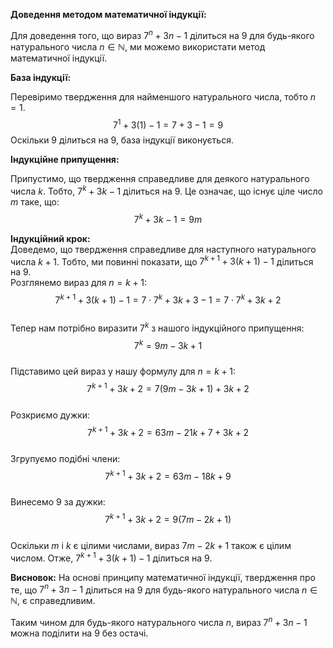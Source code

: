 **Доведення методом математичної індукції:**

Для доведення того, що вираз $7^n + 3n - 1$ ділиться на 9 для будь-якого натурального числа $n \in \mathbb{N}$, ми можемо використати метод математичної індукції.

**База індукції:**

Перевіримо твердження для найменшого натурального числа, тобто $n = 1$.  
$$7^1 + 3(1) - 1 = 7 + 3 - 1 = 9$$
Оскільки 9 ділиться на 9, база індукції виконується.

**Індукційне припущення:**  

Припустимо, що твердження справедливе для деякого натурального числа $k$. Тобто, $7^k + 3k - 1$ ділиться на 9. Це означає, що існує ціле число $m$ таке, що:  
$$7^k + 3k - 1 = 9m$$  

**Індукційний крок:**  
Доведемо, що твердження справедливе для наступного натурального числа $k+1$. Тобто, ми повинні показати, що $7^{k+1} + 3(k+1) - 1$ ділиться на 9.  
Розглянемо вираз для $n = k+1$:  
$$7^{k+1} + 3(k+1) - 1 = 7 \cdot 7^k + 3k + 3 - 1 = 7 \cdot 7^k + 3k + 2$$  
Тепер нам потрібно виразити $7^k$ з нашого індукційного припущення:  
$$7^k = 9m - 3k + 1$$  
Підставимо цей вираз у нашу формулу для $n = k+1$:  
$$7^{k+1} + 3k + 2 = 7(9m - 3k + 1) + 3k + 2$$  
Розкриємо дужки:  
$$7^{k+1} + 3k + 2 = 63m - 21k + 7 + 3k + 2$$  
Згрупуємо подібні члени:  
$$7^{k+1} + 3k + 2 = 63m - 18k + 9$$  
Винесемо 9 за дужки:  
$$7^{k+1} + 3k + 2 = 9(7m - 2k + 1)$$  
Оскільки $m$ і $k$ є цілими числами, вираз $7m - 2k + 1$ також є цілим числом. Отже, $7^{k+1} + 3(k+1) - 1$ ділиться на 9.  

**Висновок:**
На основі принципу математичної індукції, твердження про те, що $7^n + 3n - 1$ ділиться на 9 для будь-якого натурального числа $n \in \mathbb{N}$, є справедливим.

Таким чином для будь-якого натурального числа $n$, вираз $7^n + 3n - 1$ можна поділити на 9 без остачі.
